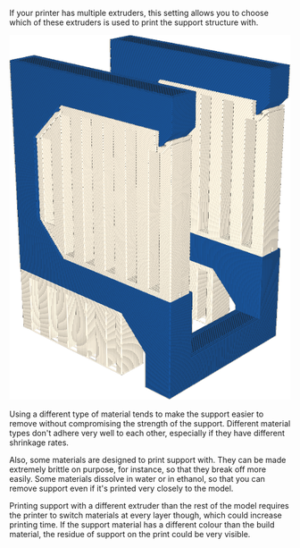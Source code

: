 If your printer has multiple extruders, this setting allows you to choose which of these extruders is used to print the support structure with.

![The support is printed in a white material, while the model is printed in blue](../images/support_extruder_nr.png)

Using a different type of material tends to make the support easier to remove without compromising the strength of the support. Different material types don't adhere very well to each other, especially if they have different shrinkage rates.

Also, some materials are designed to print support with. They can be made extremely brittle on purpose, for instance, so that they break off more easily. Some materials dissolve in water or in ethanol, so that you can remove support even if it's printed very closely to the model.

Printing support with a different extruder than the rest of the model requires the printer to switch materials at every layer though, which could increase printing time. If the support material has a different colour than the build material, the residue of support on the print could be very visible.